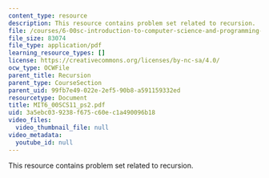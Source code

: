 ```yaml
---
content_type: resource
description: This resource contains problem set related to recursion.
file: /courses/6-00sc-introduction-to-computer-science-and-programming-spring-2011/3a5ebc039238f675c60ec1a490096b18_MIT6_00SCS11_ps2.pdf
file_size: 83074
file_type: application/pdf
learning_resource_types: []
license: https://creativecommons.org/licenses/by-nc-sa/4.0/
ocw_type: OCWFile
parent_title: Recursion
parent_type: CourseSection
parent_uid: 99fb7e49-022e-2ef5-90b8-a591159332ed
resourcetype: Document
title: MIT6_00SCS11_ps2.pdf
uid: 3a5ebc03-9238-f675-c60e-c1a490096b18
video_files:
  video_thumbnail_file: null
video_metadata:
  youtube_id: null
---
```

This resource contains problem set related to recursion.